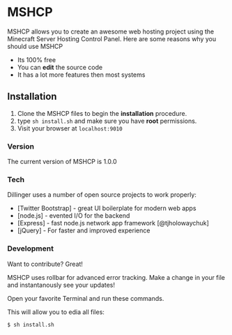 # MSHCP

MSHCP allows you to create an awesome web hosting project using the Minecraft Server Hosting Control Panel. Here are some reasons why you should use MSHCP

  - Its 100% free
  - You can **edit** the source code
  - It has a lot more features then most systems

## Installation
 1. Clone the MSHCP files to begin the **installation** procedure.
 1. type `sh install.sh` and make sure you have **root** permissions.
 3. Visit your browser at `localhost:9010`

### Version
The current version of MSHCP is 1.0.0

### Tech

Dillinger uses a number of open source projects to work properly:


* [Twitter Bootstrap] - great UI boilerplate for modern web apps
* [node.js] - evented I/O for the backend
* [Express] - fast node.js network app framework [@tjholowaychuk]
* [jQuery] - For faster and improved experience



### Development

Want to contribute? Great!

MSHCP uses rollbar for advanced error tracking.
Make a change in your file and instantanously see your updates!

Open your favorite Terminal and run these commands.

This will allow you to edia all files:
```sh
$ sh install.sh
```
